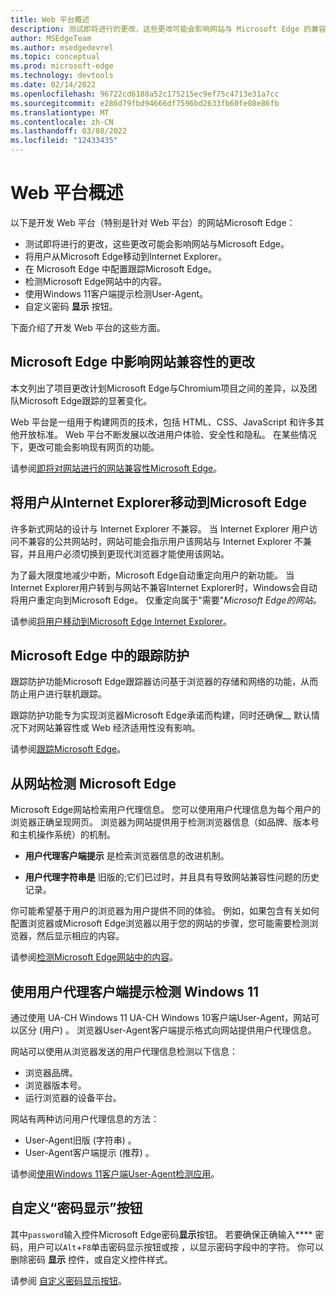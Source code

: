 ```yaml
---
title: Web 平台概述
description: 测试即将进行的更改，这些更改可能会影响网站与 Microsoft Edge 的兼容性。  将用户从 Internet Explorer。  设置跟踪防护。  检测Microsoft Edge网站中的内容。 通过Windows 11客户端User-Agent检测数据。
author: MSEdgeTeam
ms.author: msedgedevrel
ms.topic: conceptual
ms.prod: microsoft-edge
ms.technology: devtools
ms.date: 02/14/2022
ms.openlocfilehash: 96722cd6188a52c175215ec9ef75c4713e31a7cc
ms.sourcegitcommit: e286d79fbd94666df7596bd2633fb60fe08e86fb
ms.translationtype: MT
ms.contentlocale: zh-CN
ms.lasthandoff: 03/08/2022
ms.locfileid: "12433435"
---
```

# <a name="web-platform-overview"></a>Web 平台概述

以下是开发 Web 平台（特别是针对 Web 平台）的网站Microsoft Edge：

*  测试即将进行的更改，这些更改可能会影响网站与Microsoft Edge。
*  将用户从Microsoft Edge移动到Internet Explorer。
*  在 Microsoft Edge 中配置跟踪Microsoft Edge。
*  检测Microsoft Edge网站中的内容。
*  使用Windows 11客户端提示检测User-Agent。
*  自定义密码 **显示** 按钮。

下面介绍了开发 Web 平台的这些方面。


<!-- ====================================================================== -->
## <a name="site-compatibility-impacting-changes-coming-to-microsoft-edge"></a>Microsoft Edge 中影响网站兼容性的更改

本文列出了项目更改计划Microsoft Edge与Chromium项目之间的差异，以及团队Microsoft Edge跟踪的显著变化。

Web 平台是一组用于构建网页的技术，包括 HTML、CSS、JavaScript 和许多其他开放标准。  Web 平台不断发展以改进用户体验、安全性和隐私。  在某些情况下，更改可能会影响现有网页的功能。

请参阅[即将对网站进行的网站兼容性Microsoft Edge](site-impacting-changes.md)。


<!-- ====================================================================== -->
## <a name="move-users-to-microsoft-edge-from-internet-explorer"></a>将用户从Internet Explorer移动到Microsoft Edge

许多新式网站的设计与 Internet Explorer 不兼容。  当 Internet Explorer 用户访问不兼容的公共网站时，网站可能会指示用户该网站与 Internet Explorer 不兼容，并且用户必须切换到更现代浏览器才能使用该网站。

为了最大限度地减少中断，Microsoft Edge自动重定向用户的新功能。  当Internet Explorer用户转到与网站不兼容Internet Explorer时，Windows会自动将用户重定向到Microsoft Edge。  仅重定向属于"需要"_Microsoft Edge的网站。_

请参阅[将用户移动到Microsoft Edge Internet Explorer](ie-to-microsoft-edge-redirection.md)。


<!-- ====================================================================== -->
## <a name="tracking-prevention-in-microsoft-edge"></a>Microsoft Edge 中的跟踪防护

跟踪防护功能Microsoft Edge跟踪器访问基于浏览器的存储和网络的功能，从而防止用户进行联机跟踪。

跟踪防护功能专为实现浏览器Microsoft Edge承诺而构建，同时还确保__ 默认情况下对网站兼容性或 Web 经济适用性没有影响。

请参阅[跟踪Microsoft Edge](tracking-prevention.md)。


<!-- ====================================================================== -->
## <a name="detect-microsoft-edge-from-your-website"></a>从网站检测 Microsoft Edge

Microsoft Edge网站检索用户代理信息。  您可以使用用户代理信息为每个用户的浏览器正确呈现网页。  浏览器为网站提供用于检测浏览器信息（如品牌、版本号和主机操作系统）的机制。

*  **用户代理客户端提示** 是检索浏览器信息的改进机制。

*  **用户代理字符串是** 旧版的;它们已过时，并且具有导致网站兼容性问题的历史记录。

你可能希望基于用户的浏览器为用户提供不同的体验。  例如，如果包含有关如何配置浏览器或Microsoft Edge浏览器以用于您的网站的步骤，您可能需要检测浏览器，然后显示相应的内容。

请参阅[检测Microsoft Edge网站中的内容](user-agent-guidance.md)。


<!-- ====================================================================== -->
## <a name="detect-windows-11-using-user-agent-client-hints"></a>使用用户代理客户端提示检测 Windows 11

通过使用 UA-CH Windows 11 UA-CH Windows 10客户端User-Agent，网站可以区分 (用户) 。  浏览器User-Agent客户端提示格式向网站提供用户代理信息。

网站可以使用从浏览器发送的用户代理信息检测以下信息：
*  浏览器品牌。
*  浏览器版本号。
*  运行浏览器的设备平台。

网站有两种访问用户代理信息的方法：

*  User-Agent旧版 (字符串) 。
*  User-Agent客户端提示 (推荐) 。

请参阅[使用Windows 11客户端User-Agent检测应用](how-to-detect-win11.md)。


<!-- ====================================================================== -->
## <a name="customize-the-password-reveal-button"></a>自定义“密码显示”按钮

其中`password`输入控件Microsoft Edge密码**显示**按钮。  若要确保正确输入**** 密码，用户可以`Alt`+`F8`单击密码显示按钮或按 ，以显示密码字段中的字符。  你可以删除密码 **显示** 控件，或自定义控件样式。

请参阅 [自定义密码显示按钮](password-reveal.md)。
